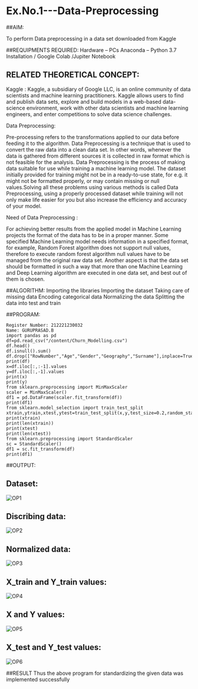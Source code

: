 # Ex.No.1---Data-Preprocessing
##AIM:

To perform Data preprocessing in a data set downloaded from Kaggle

##REQUIPMENTS REQUIRED:
Hardware – PCs
Anaconda – Python 3.7 Installation / Google Colab /Jupiter Notebook

## RELATED THEORETICAL CONCEPT:

Kaggle :
Kaggle, a subsidiary of Google LLC, is an online community of data scientists and machine learning practitioners. Kaggle allows users to find and publish data sets, explore and build models in a web-based data-science environment, work with other data scientists and machine learning engineers, and enter competitions to solve data science challenges.

Data Preprocessing:

Pre-processing refers to the transformations applied to our data before feeding it to the algorithm. Data Preprocessing is a technique that is used to convert the raw data into a clean data set. In other words, whenever the data is gathered from different sources it is collected in raw format which is not feasible for the analysis.
Data Preprocessing is the process of making data suitable for use while training a machine learning model. The dataset initially provided for training might not be in a ready-to-use state, for e.g. it might not be formatted properly, or may contain missing or null values.Solving all these problems using various methods is called Data Preprocessing, using a properly processed dataset while training will not only make life easier for you but also increase the efficiency and accuracy of your model.

Need of Data Preprocessing :

For achieving better results from the applied model in Machine Learning projects the format of the data has to be in a proper manner. Some specified Machine Learning model needs information in a specified format, for example, Random Forest algorithm does not support null values, therefore to execute random forest algorithm null values have to be managed from the original raw data set.
Another aspect is that the data set should be formatted in such a way that more than one Machine Learning and Deep Learning algorithm are executed in one data set, and best out of them is chosen.


##ALGORITHM:
Importing the libraries
Importing the dataset
Taking care of missing data
Encoding categorical data
Normalizing the data
Splitting the data into test and train

##PROGRAM:
~~~
Register Number: 212221230032
Name: GURUPRASAD.B
import pandas as pd
df=pd.read_csv("/content/Churn_Modelling.csv")
df.head()
df.isnull().sum()
df.drop(["RowNumber","Age","Gender","Geography","Surname"],inplace=True,axis=1)
print(df)
x=df.iloc[:,:-1].values
y=df.iloc[:,-1].values
print(x)
print(y)
from sklearn.preprocessing import MinMaxScaler
scaler = MinMaxScaler()
df1 = pd.DataFrame(scaler.fit_transform(df))
print(df1)
from sklearn.model_selection import train_test_split
xtrain,ytrain,xtest,ytest=train_test_split(x,y,test_size=0.2,random_state=2)
print(xtrain)
print(len(xtrain))
print(xtest)
print(len(xtest))
from sklearn.preprocessing import StandardScaler
sc = StandardScaler()
df1 = sc.fit_transform(df)
print(df1)
~~~

##OUTPUT:

## Dataset:

![OP1](https://user-images.githubusercontent.com/95342910/192080344-ea12bdd1-de16-4f92-a8bd-8e4719f2db8d.png)


## Discribing data:

![OP2](https://user-images.githubusercontent.com/95342910/192080363-44fc1b23-5c42-4c94-9bef-0e247067672a.png)

## Normalized data:

![OP3](https://user-images.githubusercontent.com/95342910/192080396-3cbecbe1-0b0b-4d54-a08c-c41fdcd402f8.png)

## X_train and Y_train values: 

![OP4](https://user-images.githubusercontent.com/95342910/192080406-36c27c26-0c0e-4cf9-91fe-cb8990be424a.png)

## X and Y values:

![OP5](https://user-images.githubusercontent.com/95342910/192080422-e20f7e19-4785-4798-98b7-aecb8e7591ee.png)

## X_test and Y_test values:

![OP6](https://user-images.githubusercontent.com/95342910/192080478-7cc7c62b-8b18-441f-820c-d61b632639a3.png)


##RESULT
 Thus the above program for standardizing the given data was implemented successfully
